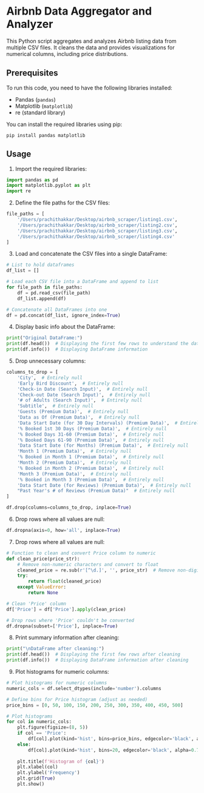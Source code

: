 # Airbnb Data Aggregator and Analyzer

This Python script aggregates and analyzes Airbnb listing data from multiple CSV files. It cleans the data and provides visualizations for numerical columns, including price distributions.

## Prerequisites

To run this code, you need to have the following libraries installed:

- Pandas (`pandas`)
- Matplotlib (`matplotlib`)
- re (standard library)

You can install the required libraries using pip:

    pip install pandas matplotlib


## Usage

1. Import the required libraries:

```python
import pandas as pd
import matplotlib.pyplot as plt
import re
```

2. Define the file paths for the CSV files:

```python
file_paths = [
    '/Users/prachithakkar/Desktop/airbnb_scraper/listing1.csv',
    '/Users/prachithakkar/Desktop/airbnb_scraper/listing2.csv',
    '/Users/prachithakkar/Desktop/airbnb_scraper/listing3.csv',
    '/Users/prachithakkar/Desktop/airbnb_scraper/listing4.csv'
]
```

3. Load and concatenate the CSV files into a single DataFrame:
```python
# List to hold dataframes
df_list = []

# Load each CSV file into a DataFrame and append to list
for file_path in file_paths:
    df = pd.read_csv(file_path)
    df_list.append(df)

# Concatenate all DataFrames into one
df = pd.concat(df_list, ignore_index=True)
```

4. Display basic info about the DataFrame:

```python
print("Original DataFrame:")
print(df.head())  # Displaying the first few rows to understand the data structure
print(df.info())  # Displaying DataFrame information
```

5. Drop unnecessary columns:

```python
columns_to_drop = [
    'City',  # Entirely null
    'Early Bird Discount',  # Entirely null
    'Check-in Date (Search Input)',  # Entirely null
    'Check-out Date (Search Input)',  # Entirely null
    '# of Adults (Search Input)',  # Entirely null
    'Subtitle',  # Entirely null
    'Guests (Premium Data)',  # Entirely null
    'Data as Of (Premium Data)',  # Entirely null
    'Data Start Date (for 30 Day Intervals) (Premium Data)',  # Entirely null
    '% Booked 1st 30 Days (Premium Data)',  # Entirely null
    '% Booked Days 31-60 (Premium Data)',  # Entirely null
    '% Booked Days 61-90 (Premium Data)',  # Entirely null
    'Data Start Date (for Months) (Premium Data)',  # Entirely null
    'Month 1 (Premium Data)',  # Entirely null
    '% Booked in Month 1 (Premium Data)',  # Entirely null
    'Month 2 (Premium Data)',  # Entirely null
    '% Booked in Month 2 (Premium Data)',  # Entirely null
    'Month 3 (Premium Data)',  # Entirely null
    '% Booked in Month 3 (Premium Data)',  # Entirely null
    'Data Start Date (for Reviews) (Premium Data)',  # Entirely null
    "Past Year's # of Reviews (Premium Data)"  # Entirely null
]

df.drop(columns=columns_to_drop, inplace=True)
```

6. Drop rows where all values are null:

```python
df.dropna(axis=0, how='all', inplace=True)
```

7. Drop rows where all values are null:

```python
# Function to clean and convert Price column to numeric
def clean_price(price_str):
    # Remove non-numeric characters and convert to float
    cleaned_price = re.sub(r'[^\d.]', '', price_str)  # Remove non-digit characters except '.'
    try:
        return float(cleaned_price)
    except ValueError:
        return None

# Clean 'Price' column
df['Price'] = df['Price'].apply(clean_price)

# Drop rows where 'Price' couldn't be converted
df.dropna(subset=['Price'], inplace=True)
```
8. Print summary information after cleaning:

```python
print("\nDataFrame after cleaning:")
print(df.head())  # Displaying the first few rows after cleaning
print(df.info())  # Displaying DataFrame information after cleaning
```

9. Plot histograms for numeric columns:

```python
# Plot histograms for numeric columns
numeric_cols = df.select_dtypes(include='number').columns

# Define bins for Price histogram (adjust as needed)
price_bins = [0, 50, 100, 150, 200, 250, 300, 350, 400, 450, 500]

# Plot histograms
for col in numeric_cols:
    plt.figure(figsize=(8, 5))
    if col == 'Price':
        df[col].plot(kind='hist', bins=price_bins, edgecolor='black', alpha=0.7)
    else:
        df[col].plot(kind='hist', bins=20, edgecolor='black', alpha=0.7)
    
    plt.title(f'Histogram of {col}')
    plt.xlabel(col)
    plt.ylabel('Frequency')
    plt.grid(True)
    plt.show()
```